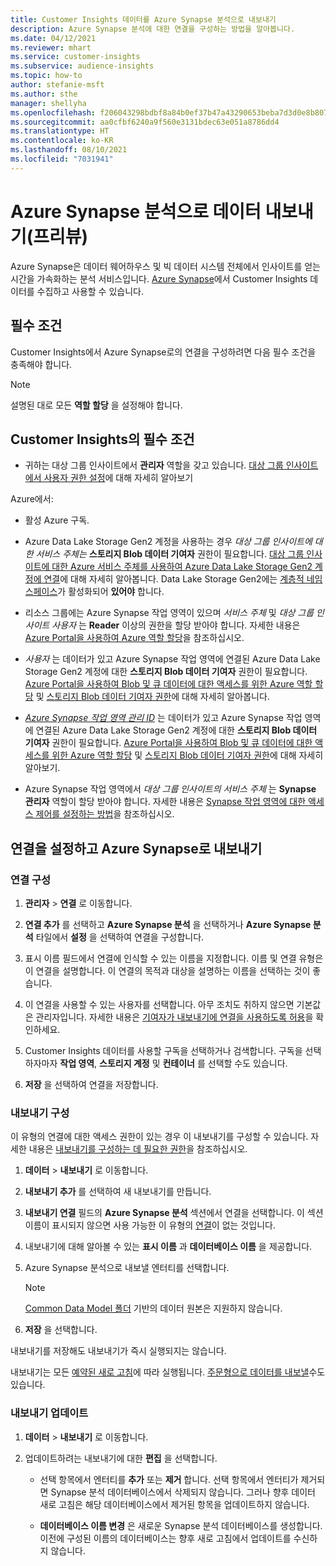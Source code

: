 ```yaml
---
title: Customer Insights 데이터를 Azure Synapse 분석으로 내보내기
description: Azure Synapse 분석에 대한 연결을 구성하는 방법을 알아봅니다.
ms.date: 04/12/2021
ms.reviewer: mhart
ms.service: customer-insights
ms.subservice: audience-insights
ms.topic: how-to
author: stefanie-msft
ms.author: sthe
manager: shellyha
ms.openlocfilehash: f206043298bdbf8a84b0ef37b47a43290653beba7d3d0e8b807ec74513614aa8
ms.sourcegitcommit: aa0cfbf6240a9f560e3131bdec63e051a8786dd4
ms.translationtype: HT
ms.contentlocale: ko-KR
ms.lasthandoff: 08/10/2021
ms.locfileid: "7031941"
---
```

# <a name="export-data-to-azure-synapse-analytics-preview"></a>Azure Synapse 분석으로 데이터 내보내기(프리뷰)

Azure Synapse은 데이터 웨어하우스 및 빅 데이터 시스템 전체에서 인사이트를 얻는 시간을 가속화하는 분석 서비스입니다. [Azure Synapse](/azure/synapse-analytics/overview-what-is)에서 Customer Insights 데이터를 수집하고 사용할 수 있습니다.

## <a name="prerequisites"></a>필수 조건

Customer Insights에서 Azure Synapse로의 연결을 구성하려면 다음 필수 조건을 충족해야 합니다.

> [!NOTE]
> 설명된 대로 모든 **역할 할당** 을 설정해야 합니다.  

## <a name="prerequisites-in-customer-insights"></a>Customer Insights의 필수 조건

* 귀하는 대상 그룹 인사이트에서 **관리자** 역할을 갖고 있습니다. [대상 그룹 인사이트에서 사용자 권한 설정](permissions.md#assign-roles-and-permissions)에 대해 자세히 알아보기

Azure에서: 

- 활성 Azure 구독.

- Azure Data Lake Storage Gen2 계정을 사용하는 경우 *대상 그룹 인사이트에 대한 서비스 주체는* **스토리지 Blob 데이터 기여자** 권한이 필요합니다. [대상 그룹 인사이트에 대한 Azure 서비스 주체를 사용하여 Azure Data Lake Storage Gen2 계정에 연결](connect-service-principal.md)에 대해 자세히 알아봅니다. Data Lake Storage Gen2에는 [계층적 네임스페이스](/azure/storage/blobs/data-lake-storage-namespace)가 활성화되어 **있어야** 합니다.

- 리소스 그룹에는 Azure Synapse 작업 영역이 있으며 *서비스 주체* 및 *대상 그룹 인사이트 사용자* 는 **Reader** 이상의 권한을 할당 받아야 합니다. 자세한 내용은 [Azure Portal을 사용하여 Azure 역할 할당](/azure/role-based-access-control/role-assignments-portal)을 참조하십시오.

- *사용자* 는 데이터가 있고 Azure Synapse 작업 영역에 연결된 Azure Data Lake Storage Gen2 계정에 대한 **스토리지 Blob 데이터 기여자** 권한이 필요합니다. [Azure Portal을 사용하여 Blob 및 큐 데이터에 대한 액세스를 위한 Azure 역할 할당](/azure/storage/common/storage-auth-aad-rbac-portal) 및 [스토리지 Blob 데이터 기여자 권한](/azure/role-based-access-control/built-in-roles#storage-blob-data-contributor)에 대해 자세히 알아봅니다.

- *[Azure Synapse 작업 영역 관리 ID](/azure/synapse-analytics/security/synapse-workspace-managed-identity)* 는 데이터가 있고 Azure Synapse 작업 영역에 연결된 Azure Data Lake Storage Gen2 계정에 대한 **스토리지 Blob 데이터 기여자** 권한이 필요합니다. [Azure Portal을 사용하여 Blob 및 큐 데이터에 대한 액세스를 위한 Azure 역할 할당](/azure/storage/common/storage-auth-aad-rbac-portal) 및 [스토리지 Blob 데이터 기여자 권한](/azure/role-based-access-control/built-in-roles#storage-blob-data-contributor)에 대해 자세히 알아보기.

- Azure Synapse 작업 영역에서 *대상 그룹 인사이트의 서비스 주체* 는 **Synapse 관리자** 역할이 할당 받아야 합니다. 자세한 내용은 [Synapse 작업 영역에 대한 액세스 제어를 설정하는 방법](/azure/synapse-analytics/security/how-to-set-up-access-control)을 참조하십시오.

## <a name="set-up-the-connection-and-export-to-azure-synapse"></a>연결을 설정하고 Azure Synapse로 내보내기

### <a name="configure-a-connection"></a>연결 구성

1. **관리자** > **연결** 로 이동합니다.

1. **연결 추가** 를 선택하고 **Azure Synapse 분석** 을 선택하거나 **Azure Synapse 분석** 타일에서 **설정** 을 선택하여 연결을 구성합니다.

1. 표시 이름 필드에서 연결에 인식할 수 있는 이름을 지정합니다. 이름 및 연결 유형은 이 연결을 설명합니다. 이 연결의 목적과 대상을 설명하는 이름을 선택하는 것이 좋습니다.

1. 이 연결을 사용할 수 있는 사용자를 선택합니다. 아무 조치도 취하지 않으면 기본값은 관리자입니다. 자세한 내용은 [기여자가 내보내기에 연결을 사용하도록 허용](connections.md#allow-contributors-to-use-a-connection-for-exports)을 확인하세요.

1. Customer Insights 데이터를 사용할 구독을 선택하거나 검색합니다. 구독을 선택하자마자 **작업 영역**, **스토리지 계정** 및 **컨테이너** 를 선택할 수도 있습니다.

1. **저장** 을 ​​선택하여 연결을 저장합니다.

### <a name="configure-an-export"></a>내보내기 구성

이 유형의 연결에 대한 액세스 권한이 있는 경우 이 내보내기를 구성할 수 있습니다. 자세한 내용은 [내보내기를 구성하는 데 필요한 권한](export-destinations.md#set-up-a-new-export)을 참조하십시오.

1. **데이터** > **내보내기** 로 이동합니다.

1. **내보내기 추가** 를 선택하여 새 내보내기를 만듭니다.

1. **내보내기 연결** 필드의 **Azure Synapse 분석** 섹션에서 연결을 선택합니다. 이 섹션 이름이 표시되지 않으면 사용 가능한 이 유형의 [연결](connections.md)이 없는 것입니다.

1. 내보내기에 대해 알아볼 수 있는 **표시 이름** 과 **데이터베이스 이름** 을 제공합니다.

1. Azure Synapse 분석으로 내보낼 엔터티를 선택합니다.
   > [!NOTE]
   > [Common Data Model 폴더](connect-common-data-model.md) 기반의 데이터 원본은 지원하지 않습니다.

2. **저장** 을 선택합니다.

내보내기를 저장해도 내보내기가 즉시 실행되지는 않습니다.

내보내기는 모든 [예약된 새로 고침](system.md#schedule-tab)에 따라 실행됩니다. [주문형으로 데이터를 내보낼](export-destinations.md#run-exports-on-demand)수도 있습니다.

### <a name="update-an-export"></a>내보내기 업데이트

1. **데이터** > **내보내기** 로 이동합니다.

1. 업데이트하려는 내보내기에 대한 **편집** 을 선택합니다.

   - 선택 항목에서 엔터티를 **추가** 또는 **제거** 합니다. 선택 항목에서 엔터티가 제거되면 Synapse 분석 데이터베이스에서 삭제되지 않습니다. 그러나 향후 데이터 새로 고침은 해당 데이터베이스에서 제거된 항목을 업데이트하지 않습니다.

   - **데이터베이스 이름 변경** 은 새로운 Synapse 분석 데이터베이스를 생성합니다. 이전에 구성된 이름의 데이터베이스는 향후 새로 고침에서 업데이트를 수신하지 않습니다.
